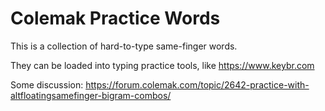 # Colemak Practice Words

This is a collection of hard-to-type same-finger words.

They can be loaded into typing practice tools, like https://www.keybr.com

Some discussion: https://forum.colemak.com/topic/2642-practice-with-altfloatingsamefinger-bigram-combos/
